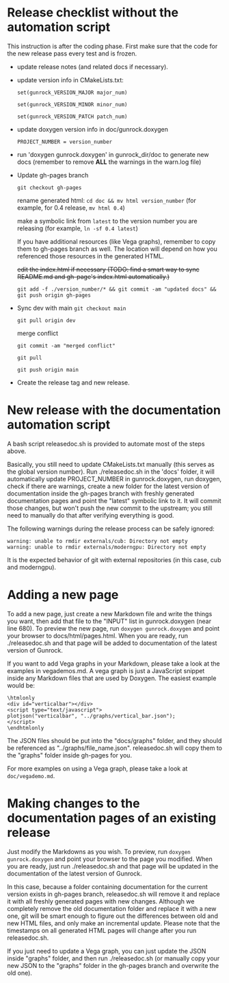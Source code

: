 Release checklist without the automation script
==============

This instruction is after the coding phase. First make sure that the code for the new release pass every test and is frozen.

- update release notes (and related docs if necessary).
- update version info in CMakeLists.txt:

  `set(gunrock_VERSION_MAJOR major_num)`
  
  `set(gunrock_VERSION_MINOR minor_num)`
  
  `set(gunrock_VERSION_PATCH patch_num)`
- update doxygen version info in doc/gunrock.doxygen
  
  `PROJECT_NUMBER = version_number`
- run 'doxygen gunrock.doxygen' in gunrock_dir/doc to generate new docs (remember to remove **ALL**
  the warnings in the warn.log file)
  
- Update gh-pages branch

  `git checkout gh-pages`
  
  rename generated html: `cd doc && mv html version_number` (for example, for 0.4 release, `mv html 0.4`)

  make a symbolic link from `latest` to the version number you are releasing (for example, `ln -sf 0.4 latest`)

  If you have additional resources (like Vega graphs), remember to copy them to gh-pages branch as well. 
  The location will depend on how you referenced those resources in the generated HTML.

  ~~edit the index.html if necessary (TODO: find a smart way to sync README.md and gh-page's index.html automatically.)~~
  
  `git add -f ./version_number/* && git commit -am "updated docs" && git push origin gh-pages`
  
- Sync dev with main
  `git checkout main`
  
  `git pull origin dev`
  
  merge conflict
  
  `git commit -am "merged conflict"`
  
  `git pull`
  
  `git push origin main`
  
- Create the release tag and new release.

New release with the documentation automation script
==============
A bash script releasedoc.sh is provided to automate most of the steps above.

Basically, you still need to update CMakeLists.txt manually (this serves as the
global version number). Run ./releasedoc.sh in the 'docs' folder, it will
automatically update PROJECT_NUMBER in gunrock.doxygen, 
run doxygen, check if there are warnings, create a new folder for the latest 
version of documentation inside the gh-pages branch with freshly generated
documentation pages and point the "latest" symbolic link to it. 
It will commit those changes, but won't push the new commit to the 
upstream; you still need to manually do that after verifying everything is good.

The following warnings during the release process can be safely ignored:

```
warning: unable to rmdir externals/cub: Directory not empty
warning: unable to rmdir externals/moderngpu: Directory not empty
```

It is the expected behavior of git with external repositories (in this case,
cub and moderngpu).

Adding a new page
==============

To add a new page, just create a new Markdown file and write the things you want,
then add that file to the "INPUT" list in gunrock.doxygen (near line 680).
To preview the new page, run `doxygen gunrock.doxygen` and point your browser to
docs/html/pages.html. When you are ready, run ./releasedoc.sh and that page will
be added to documentation of the latest version of Gunrock.

If you want to add Vega graphs in your Markdown, please take a look at the examples in
vegademos.md. A vega graph is just a JavaScript snippet inside any Markdown files 
that are used by Doxygen. The easiest example would be: 

```
\htmlonly
<div id="verticalbar"></div>
<script type="text/javascript">
plotjson("verticalbar", "../graphs/vertical_bar.json");
</script>
\endhtmlonly
```

The JSON files should be put into the "docs/graphs" folder, and they should be 
referenced as "../graphs/file_name.json". 
releasedoc.sh will copy them to the "graphs" folder inside gh-pages for you.

For more examples on using a Vega graph, please take a look at `doc/vegademo.md`.

Making changes to the documentation pages of an existing release
==============
Just modify the Markdowns as you wish. To preview, run `doxygen gunrock.doxygen` 
and point your browser to the page you modified. When you are ready, 
just run ./releasedoc.sh and that page will
be updated in the documentation of the latest version of Gunrock.

In this case, because a folder containing documentation for the current version 
exists in gh-pages branch, releasedoc.sh will remove it and replace it with all 
freshly generated pages with new changes. Although we completely remove the old 
documentation folder and replace it with a new one, git will be smart enough to 
figure out the differences between old and new HTML files, and only make an 
incremental update. Please note that the timestamps on all generated HTML pages
will change after you run releasedoc.sh.

If you just need to update a Vega graph, you can just update the JSON inside
"graphs" folder, and then run ./releasedoc.sh (or manually copy your new JSON
to the "graphs" folder in the gh-pages branch and overwrite the old one).

